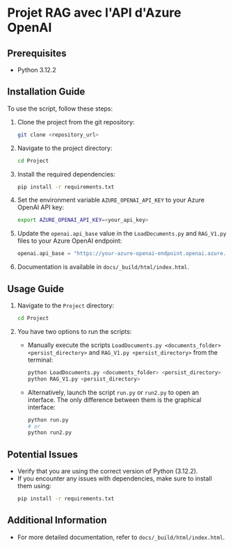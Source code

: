 # Projet RAG avec l'API d'Azure OpenAI

## Prerequisites

- Python 3.12.2

## Installation Guide

To use the script, follow these steps:

1. Clone the project from the git repository:
    ```sh
    git clone <repository_url>
    ```

2. Navigate to the project directory:
    ```sh
    cd Project
    ```

3. Install the required dependencies:
    ```sh
    pip install -r requirements.txt
    ```

4. Set the environment variable `AZURE_OPENAI_API_KEY` to your Azure OpenAI API key:
    ```sh
    export AZURE_OPENAI_API_KEY=<your_api_key>
    ```

5. Update the `openai.api_base` value in the `LoadDocuments.py` and `RAG_V1.py` files to your Azure OpenAI endpoint:
    ```python
    openai.api_base = "https://your-azure-openai-endpoint.openai.azure.com/"
    ```

6. Documentation is available in `docs/_build/html/index.html`.

## Usage Guide

1. Navigate to the `Project` directory:
    ```sh
    cd Project
    ```

2. You have two options to run the scripts:
    - Manually execute the scripts `LoadDocuments.py <documents_folder> <persist_directory>` and `RAG_V1.py <persist_directory>` from the terminal:
        ```sh
        python LoadDocuments.py <documents_folder> <persist_directory>
        python RAG_V1.py <persist_directory>
        ```
    - Alternatively, launch the script `run.py` or `run2.py` to open an interface. The only difference between them is the graphical interface:
        ```sh
        python run.py
        # or
        python run2.py
        ```

## Potential Issues

- Verify that you are using the correct version of Python (3.12.2).
- If you encounter any issues with dependencies, make sure to install them using:
    ```sh
    pip install -r requirements.txt
    ```

## Additional Information

- For more detailed documentation, refer to `docs/_build/html/index.html`.
